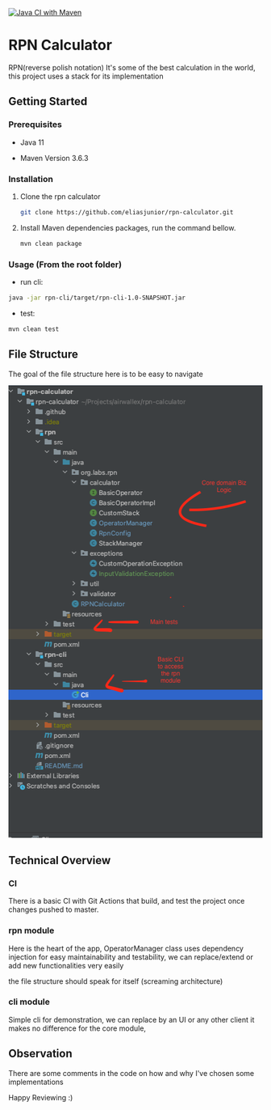 [![Java CI with Maven](https://github.com/eliasjunior/rpn-calculator/actions/workflows/build.yml/badge.svg)](https://github.com/eliasjunior/rpn-calculator/actions/workflows/build.yml)

# RPN Calculator 

RPN(reverse polish notation) It's some of the best calculation in the world, this project uses a stack for its implementation
 

## Getting Started

### Prerequisites

* Java 11

* Maven Version 3.6.3

### Installation

1. Clone the rpn calculator
   ```sh
   git clone https://github.com/eliasjunior/rpn-calculator.git
   ```
2. Install Maven dependencies packages, run the command bellow.
   ```sh
   mvn clean package
   ```

### Usage (From the root folder)
- run cli:
```bash
java -jar rpn-cli/target/rpn-cli-1.0-SNAPSHOT.jar
```
- test:
```bash
mvn clean test
```


## File Structure

The goal of the file structure here is to be easy to navigate

<a href="https://github.com/eliasjunior/rpn-calculator/blob/main/images/files-structure.png">
   <img src="img/files-structure.png" alt="Logo"  width="506px" height="895px">
</a>

## Technical Overview 

### CI

There is a basic CI with Git Actions that build, and test the project once changes pushed to master.

### rpn module 

Here is the heart of the app, OperatorManager class uses dependency injection for easy maintainability and testability,
we can replace/extend or add new functionalities very easily

the file structure should speak for itself (screaming architecture)

### cli module 

Simple cli for demonstration, we can replace by an UI or any other client it makes no difference for the core module,


## Observation

There are some comments in the code on how and why I've chosen some implementations

Happy Reviewing :)




